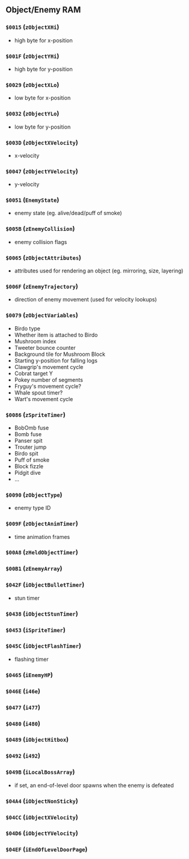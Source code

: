 ## Object/Enemy RAM

### `$0015`  (`zObjectXHi`)
- high byte for x-position

### `$001F`  (`zObjectYHi`)
- high byte for y-position

### `$0029`  (`zObjectXLo`)
- low byte for x-position

### `$0032`  (`zObjectYLo`)
- low byte for y-position

### `$003D`  (`zObjectXVelocity`)
- x-velocity

### `$0047`  (`zObjectYVelocity`)
- y-velocity

### `$0051`  (`EnemyState`)
- enemy state (eg. alive/dead/puff of smoke)

### `$005B`  (`zEnemyCollision`)
- enemy collision flags

### `$0065`  (`zObjectAttributes`)
- attributes used for rendering an object (eg. mirroring, size, layering)

### `$006F`  (`zEnemyTrajectory`)
- direction of enemy movement (used for velocity lookups)

### `$0079`  (`zObjectVariables`)
- Birdo type
- Whether item is attached to Birdo
- Mushroom index
- Tweeter bounce counter
- Background tile for Mushroom Block
- Starting y-position for falling logs
- Clawgrip's movement cycle
- Cobrat target Y
- Pokey number of segments
- Fryguy's movement cycle?
- Whale spout timer?
- Wart's movement cycle

### `$0086`  (`zSpriteTimer`)
- BobOmb fuse
- Bomb fuse
- Panser spit
- Trouter jump
- Birdo spit
- Puff of smoke
- Block fizzle
- Pidgit dive
- ...

### `$0090`  (`zObjectType`)
- enemy type ID

### `$009F`  (`zObjectAnimTimer`)
- time animation frames

### `$00A8`  (`zHeldObjectTimer`)

### `$00B1`  (`zEnemyArray`)

### `$042F` (`iObjectBulletTimer`)
 - stun timer

### `$0438` (`iObjectStunTimer`)

### `$0453` (`iSpriteTimer`)

### `$045C` (`iObjectFlashTimer`)
  - flashing timer

### `$0465` (`iEnemyHP`)

### `$046E` (`i46e`)

### `$0477` (`i477`)

### `$0480` (`i480`)

### `$0489` (`iObjectHitbox`)

### `$0492` (`i492`)

### `$049B` (`iLocalBossArray`)
- if set, an end-of-level door spawns when the enemy is defeated

### `$04A4` (`iObjectNonSticky`)

### `$04CC` (`iObjectXVelocity`)

### `$04D6` (`iObjectYVelocity`)

### `$04EF` (`iEndOfLevelDoorPage`)

